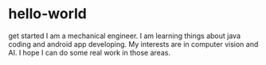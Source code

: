 # hello-world
get started
I am a mechanical engineer. I am learning things about java coding and android app developing. My interests are in computer vision and AI. I hope I can do some real work in those areas.
